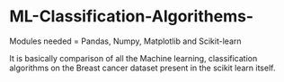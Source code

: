 # ML-Classification-Algorithems-
 
 Modules needed = Pandas, Numpy, Matplotlib and Scikit-learn
 
 It is basically comparison of all the Machine learning, classification algorithms on the Breast cancer dataset present in the scikit learn itself.
 
 
